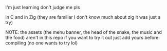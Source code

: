 I'm just learning don't judge me pls

in C and in Zig (they are familiar I don't know much about zig it was just a try)

NOTE: the assets (the menu banner, the head of the snake, the music  and the food) aren't in this repo
if you want to try it out just add yours before compiling (no one wants to try lol)
